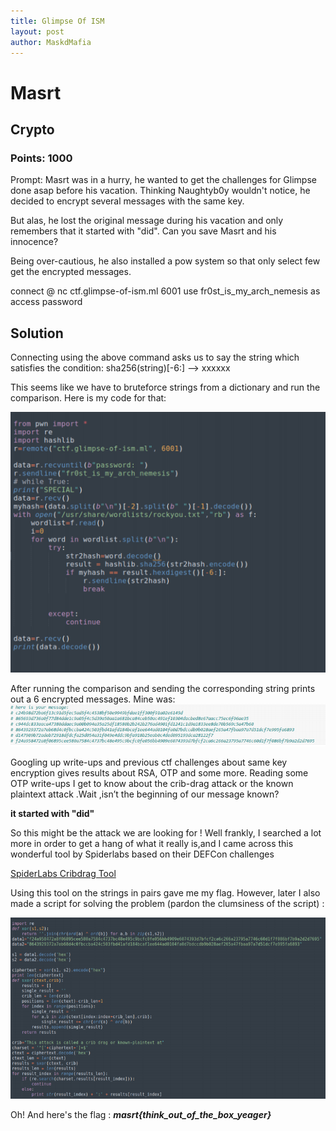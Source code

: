 ```yaml
---
title: Glimpse Of ISM
layout: post
author: MaskdMafia
---
```


# Masrt

## Crypto

### Points: 1000

Prompt: Masrt was in a hurry, he wanted to get the challenges for Glimpse done asap before his vacation. Thinking Naughtyb0y wouldn't notice, he decided to encrypt several messages with the same key.

But alas, he lost the original message during his vacation and only remembers that it started with "did". Can you save Masrt and his innocence?

Being over-cautious, he also installed a pow system so that only select few get the encrypted messages.

connect @ nc ctf.glimpse-of-ism.ml 6001
use fr0st_is_my_arch_nemesis as access password

## Solution

Connecting using the above command asks us to say the string which satisfies the condition: sha256(string)[-6:] --> xxxxxx

This seems like we have to bruteforce strings from a dictionary and run the comparison. Here is my code for that:

![](/images/MaskdMafia/glimpse1.png)

After running the comparison and sending the corresponding string prints out a 6 encrypted messages. Mine was:
![](/images/MaskdMafia/glimpse2.png)

Googling up write-ups and previous ctf challenges about same key encryption gives results about RSA, OTP and some more. Reading some OTP write-ups I get to know about the crib-drag attack or the known plaintext attack .Wait ,isn’t the beginning of our message known?

**it started with "did"**

So this might be the attack we are looking for ! 
Well frankly, I searched a lot more in order to get a hang of what it really is,and I came across this wonderful tool by Spiderlabs based on their DEFCon challenges

[SpiderLabs Cribdrag Tool](https://github.com/SpiderLabs/cribdrag)

Using this tool on the strings in pairs gave me my flag.
However, later I also made a script for solving the problem (pardon the clumsiness of the script) :

![](/images/MaskdMafia/glimpse3.png)

Oh! And here's the flag : ***masrt{think_out_of_the_box_yeager}***





